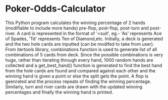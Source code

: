 # Poker-Odds-Calculator
This Python program calculates the winning percentage of 2 hands (modifiable to include more hands) pre-flop, post-flop, post-turn and post-river.
A card is represented in the format of '<value><suit', eg.- 'As' represents Ace of Spades, 'Td' represents Ten of Diamond,etc.
Initially, a deck is generated and the two hole cards are inputted (can be modifed to take from user).
From itertools library, combinations function is used to generate list of all combinations of 5 cards from deck.
Since the possible combinations is very huge, rather than iterating through every hand, 1000 random hands are collected and a get_best_hand() function is generated to find the best hand from the hole cards are found and compared against each other and the winning hand is given a point or else the split gets the point.
A flop is geenrated and the process repeats of finding the winning percentage.
Similarly, turn and river cards are drawn with the updated winning percentages and finally the winning hand is printed.
